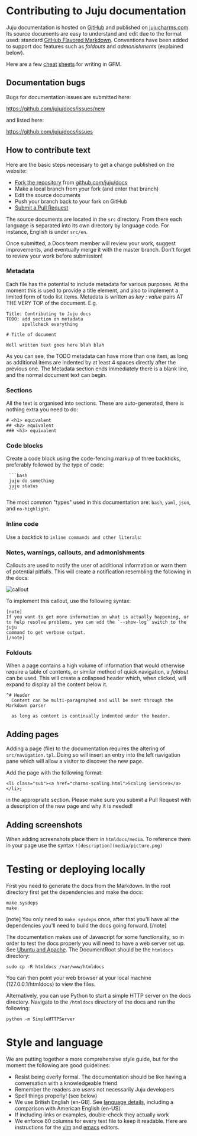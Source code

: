 # Contributing to Juju documentation

Juju documentation is hosted on [GitHub](http://github.com) and published on
[jujucharms.com](http://jujucharms.com/docs). Its source documents are easy to
understand and edit due to the format used: standard
[GitHub Flavored Markdown](https://help.github.com/articles/getting-started-with-writing-and-formatting-on-github/).
Conventions have been added to support doc features such as *foldouts* and
*admonishments* (explained below).

Here are a few [cheat](http://askubuntu.com/editing-help)
[sheets](https://github.com/adam-p/markdown-here/wiki/Markdown-Cheatsheet) for
writing in GFM.


## Documentation bugs

Bugs for documentation issues are submitted here:

https://github.com/juju/docs/issues/new

and listed here:

https://github.com/juju/docs/issues


## How to contribute text

Here are the basic steps necessary to get a change published on the website:

- [Fork the repository](https://help.github.com/articles/fork-a-repo) from [github.com/juju/docs](http://github.com/juju/docs)
- Make a local branch from your fork (and enter that branch)
- Edit the source documents
- Push your branch back to your fork on GitHub
- [Submit a Pull Request](https://help.github.com/articles/creating-a-pull-request)

The source documents are located in the `src` directory. From there each
language is separated into its own directory by language code. For instance,
English is under `src/en`.

Once submitted, a Docs team member will review your work, suggest improvements,
and eventually merge it with the master branch. Don't forget to review your
work before submission!


### Metadata

Each file has the potential to include metadata for various purposes. At the
moment this is used to provide a title element, and also to implement a limited
form of todo list items. Metadata is written as _key : value_ pairs AT THE VERY
TOP of the document. E.g.

```
Title: Contributing to Juju docs
TODO: add section on metadata
      spellcheck everything

# Title of document

Well written text goes here blah blah
```

As you can see, the TODO metadata can have more than one item, as long as
additional items are indented by at least 4 spaces directly after the previous
one. The Metadata section ends immediately there is a blank line, and the
normal document text can begin.


### Sections

All the text is organised into sections. These are auto-generated, there is
nothing extra you need to do:

    # <h1> equivalent
    ## <h2> equivalent
    ### <h3> equivalent


### Code blocks

Create a code block using the code-fencing markup of three backticks,
preferably followed by the type of code:

     ```bash
     juju do something
     juju status
     ```

The most common "types" used in this documentation are: `bash`, `yaml`, `json`,
and `no-highlight`.


### Inline code

Use a backtick to `inline commands and other literals`:


### Notes, warnings, callouts, and admonishments

Callouts are used to notify the user of additional information or warn them of
potential pitfalls. This will create a notification resembling the following in
the docs:

![callout](media/note.png)

To implement this callout, use the following syntax:

```no-highlight
[note]
If you want to get more information on what is actually happening, or
to help resolve problems, you can add the `--show-log` switch to the juju
command to get verbose output.
[/note]
```


### Foldouts

When a page contains a high volume of information that would otherwise require
a table of contents, or similar method of quick navigation, a *foldout* can be
used. This will create a collapsed header which, when clicked, will expand to
display all the content below it.

```
^# Header
  Content can be multi-paragraphed and will be sent through the Markdown parser

  as long as content is continually indented under the header.
```


## Adding pages

Adding a page (file) to the documentation requires the altering of
`src/navigation.tpl`. Doing so will insert an entry into the left navigation
pane which will allow a visitor to discover the new page.

Add the page with the following format:

    <li class="sub"><a href="charms-scaling.html">Scaling Services</a></li>;

in the appropriate section. Please make sure you submit a Pull Request with a
description of the new page and why it is needed!


## Adding screenshots

When adding screenshots place them in `htmldocs/media`. To reference them in
your page use the syntax `![description](media/picture.png)`


# Testing or deploying locally

First you need to generate the docs from the Markdown. In the root directory
first get the dependencies and make the docs:

    make sysdeps
    make

[note]
You only need to `make sysdeps` once, after that you'll have all the
dependencies you'll need to build the docs going forward.
[/note]

The documentation makes use of Javascript for some functionality, so in order
to test the docs properly you will need to have a web server set up. See
[Ubuntu and Apache](https://help.ubuntu.com/lts/serverguide/httpd.html). The
DocumentRoot should be the `htmldocs` directory:

    sudo cp -R htmldocs /var/www/htmldocs

You can then point your web browser at your local machine (127.0.0.1/htmldocs)
to view the files.

Alternatively, you can use Python to start a simple HTTP server on the docs
directory. Navigate to the `/htmldocs` directory of the docs and run the
following:

    python -m SimpleHTTPServer


# Style and language

We are putting together a more comprehensive style guide, but for the moment the
following are good guidelines:

 - Resist being overly formal. The documentation should be like having a 
   conversation with a knowledgeable friend
 - Remember the readers are *users* not necessarily Juju developers
 - Spell things properly! (see below)
 - We use British English (en-GB). See
   [language details](./contributing-en-GB.html), including a comparison with
   American English (en-US).
 - If including links or examples, double-check they actually work
 - We enforce 80 columns for every text file to keep it readable. Here are
   instructions for the
   [vim](http://stackoverflow.com/questions/3033423/vim-command-to-restructure-force-text-to-80-columns)
   and [emacs](http://www.emacswiki.org/emacs/EightyColumnRule) editors.
